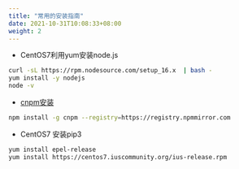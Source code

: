 ```yaml
---
title: "常用的安装指南"
date: 2021-10-31T10:08:33+08:00
weight: 2
---
```


+ CentOS7利用yum安装node.js
```bash
curl -sL https://rpm.nodesource.com/setup_16.x  | bash -
yum install -y nodejs
node -v
```

+ [cnpm安装](https://npmmirror.com/)  
```bash
npm install -g cnpm --registry=https://registry.npmmirror.com
```


+ CentOS7 安装pip3
```bash
yum install epel-release
yum install https://centos7.iuscommunity.org/ius-release.rpm
```